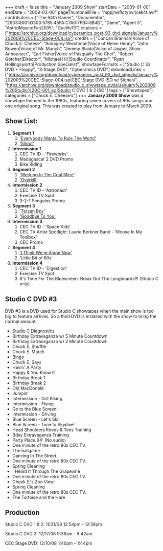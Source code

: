 +++
draft = false
title = "January 2009 Show"
startDate = "2009-01-00"
endDate = "2009-03-00"
pageThumbnailFile = "mppjhwflctybvricek4t.avif"
contributors = ["The 64th Gamer", "Documentor", "2603:8001:D300:5785:45FA:C7A0:7FB4:8B4D", "Dame", "Agent 5", "AstridMascotFan2005", "Ceclife13"]
citations = ["https://archive.org/download/cyberamics_post_93_dvd_signals/January%202009%20CEC-Stage-004.iso"]
credits = ["Duncan Brannan|Voice of Chuck E. Cheese", "Annagrey Wiechman|Voice of Helen Henny", "John Bowen|Voice of Mr. Munch", "Jeremy Blaido|Voice of Jasper, Show Announcer", "Earl Fisher|Voice of Pasqually The Chef", "Robert Gotcher|Director", "Michael Hill|Studio Coordinator", "Ryan Hollingsworth|Production Specialist"]
showtapeFormats = ["Studio C 3x DVD + Floppy", "3-Stage DVD", "Cyberamics DVD"]
downloadLinks = ["https://archive.org/download/cyberamics_post_93_dvd_signals/January%202009%20CEC-Stage-004.iso|CEC-Stage DVD ISO w/ Signals", "https://archive.org/download/studio_c_showtape_dvds/January%202009%20Studio%20C-001.iso|Studio C DVD 1 & 2 ISO"]
tags = ["Showtapes"]
categories = ["Chuck E. Cheese's"]
+++
**January 2009 Show** was a showtape themed to the 1980s, featuring seven covers of 80s songs and one original song.
This was created to play from January to March 2009.

## Show List:

1.  **Segment 1**
    1.  ['Everybody Wants To Rule The World'](https://en.wikipedia.org/wiki/Everybody_Wants_to_Rule_the_World)
    2.  ['Shout'](https://en.wikipedia.org/wiki/Shout_(Tears_for_Fears_song))
2.  **Intermission 1**
    1.  CEC TV ID - 'Fireworks'
    2.  Madagascar 2 DVD Promo
    3.  Bike Riding
3.  **Segment 2**
    1.  ['Working In The Coal Mine'](https://en.wikipedia.org/wiki/Working_in_the_Coal_Mine)
    2.  ['Overkill'](https://en.wikipedia.org/wiki/Overkill_(Men_at_Work_song))
4.  **Intermission 2**
    1.  CEC TV ID - 'Astronaut'
    2.  Exercise TV Spot
    3.  3-2-1 Penguins Promo
5.  **Segment 3**
    1.  ['Tarzan Boy'](https://en.wikipedia.org/wiki/Tarzan_Boy)
    2.  ['Goodbye To You'](https://en.wikipedia.org/wiki/Goodbye_to_You_(Scandal_song))
6.  **Intermission 3**
    1.  CEC TV ID - 'Space Kids'
    2.  CEC TV Artist Spotlight: Laurie Berkner Band - 'Mouse In My Toolbox'
    3.  CEC Promo
7.  **Segment 4**
    1.  ['I Think We're Alone Now'](https://en.wikipedia.org/wiki/I_Think_We%27re_Alone_Now)
    2.  'Little Bit of 80s'
8.  **Intermission 4**
    1.  CEC TV ID - 'Digestion'
    2.  Exercise TV Spot
    3.  It's Time For The Bluescreen: Break Out The Longboards!!! (Studio C only)

## Studio C DVD #3

DVD #3 is a DVD used for Studio C showtapes when the main show is too big to feature all lives. So a third DVD is installed with the show to bring the normal amount.

- Studio C Diagnostics
- Birthday Extravaganza w/ 5 Minute Countdown
- Birthday Extravaganza w/ 2 Minute Countdown
- Chuck E. Shuffle
- Chuck E. March
- Bingo
- Chuck E. Says
- Havin' A Party
- Happy & You Know It
- Birthday Break 1
- Birthday Break 2
- Old MacDonald
- Jumpin'
- Intermission - Dirt Biking
- Intermission - Flying
- Go to the Blue Screen!
- Intermission - Driving
- Blue Screen - Let's Ski!
- Blue Screen - Time to Skydive!
- Head Shoulders Knees & Toes Training
- Bday Extravaganza Training
- Party Place 94' (No audio)
- One minute of the retro 80s CEC TV.
- The ballgame
- Dancing In The Street
- One minute of the retro 80s CEC TV.
- Spring Cleaning
- I Heard It Through The Grapevine
- One minute of the retro 80s CEC TV.
- Chuck E.'s Zoo View
- Spring Cleaning
- One minute of the retro 80s CEC TV.
- The Tortoise and the Hare

## Production

Studio C DVD 1 & 2: 11/21/08 12:54pm - 12:58pm

Studio C DVD 3: 12/17/08 9:39am - 9:42am

CEC Stage DVD: 12/10/08 1:40pm - 1:44pm

